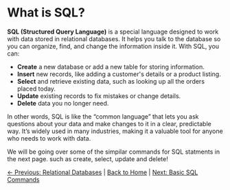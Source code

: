 # What is SQL?

**SQL (Structured Query Language)** is a special language designed to work with data stored in relational databases. It helps you talk to the database so you can organize, find, and change the information inside it. With SQL, you can:

- **Create** a new database or add a new table for storing information.
- **Insert** new records, like adding a customer's details or a product listing.
- **Select** and retrieve existing data, such as looking up all the orders placed today.
- **Update** existing records to fix mistakes or change details.
- **Delete** data you no longer need.

In other words, SQL is like the “common language” that lets you ask questions about your data and make changes to it in a clear, predictable way. It’s widely used in many industries, making it a valuable tool for anyone who needs to work with data.

We will be going over some of the simpilar commands for SQL statments in the next page. such as create, select, update and delete!


[← Previous: Relational Databases](relational-databases.md) | [Back to Home](README.md) | [Next: Basic SQL Commands](basic-sql-commands.md)
